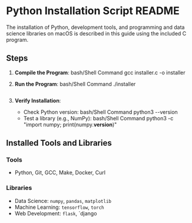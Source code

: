 # Python Installation Script README

The installation of Python, development tools, and programming and data science libraries on macOS is described in this guide using the included C program.

## Steps

1. **Compile the Program**:
   bash/Shell Command
   gcc installer.c -o installer
   
3. **Run the Program**:
   bash/Shell Command
   ./installer
   ```

4. **Verify Installation**:
   - Check Python version:
        bash/Shell Command
     python3 --version
   - Test a library (e.g., NumPy):
        bash/Shell Command
     python3 -c "import numpy; print(numpy.__version__)"
     
## Installed Tools and Libraries

### Tools
- Python, Git, GCC, Make, Docker, Curl

### Libraries
- Data Science: `numpy`, `pandas`, `matplotlib`
- Machine Learning: `tensorflow`, `torch`
- Web Development: `flask`, `django
